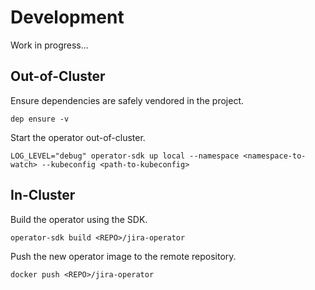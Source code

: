 # Development

Work in progress...

## Out-of-Cluster

Ensure dependencies are safely vendored in the project.

```
dep ensure -v
```

Start the operator out-of-cluster.

```
LOG_LEVEL="debug" operator-sdk up local --namespace <namespace-to-watch> --kubeconfig <path-to-kubeconfig>
```

## In-Cluster

Build the operator using the SDK.

```
operator-sdk build <REPO>/jira-operator
```

Push the new operator image to the remote repository.

```
docker push <REPO>/jira-operator
```
